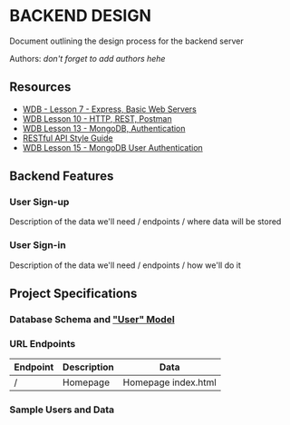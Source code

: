 
# BACKEND DESIGN
Document outlining the design process for the backend server

Authors: *don't forget to add authors hehe*

## Resources
* [WDB - Lesson 7 - Express, Basic Web Servers](https://fullstackdecal.com/docs/Lessons/Lesson8)
* [WDB Lesson 10 - HTTP, REST, Postman](https://fullstackdecal.com/docs/Lessons/Lesson11)
* [WDB Lesson 13 - MongoDB, Authentication](https://fullstackdecal.com/docs/Lessons/Lesson14)
* [RESTful API Style Guide](https://fullstackdecal.com/docs/Lessons/Lesson11)
* [WDB Lesson 15 - MongoDB User Authentication](https://fullstackdecal.com/docs/Lessons/Lesson16)

## Backend Features

### User Sign-up
Description of the data we'll need / endpoints / where data will be stored

### User Sign-in
Description of the data we'll need / endpoints / how we'll do it

## Project Specifications

### Database Schema and ["User" Model](https://fullstackdecal.com/docs/Lessons/Lesson14#configuring-the-user-model)

### URL Endpoints

| Endpoint | Description | Data                |
|----------|-------------|---------------------|
| /        | Homepage    | Homepage index.html |

### Sample Users and Data
